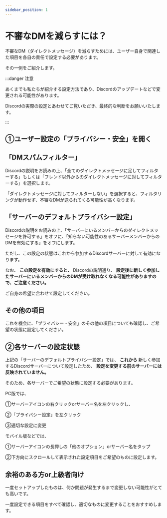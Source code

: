 ```yaml
---
sidebar_position: 1
---
```


# 不審なDMを減らすには？

不審なDM（ダイレクトメッセージ）を減らすためには、ユーザー自身で関連した項目を各自の責任で設定する必要があります。

その一例をご紹介します。

:::danger 注意

あくまでも私たちが紹介する設定方法であり、Discordのアップデートなどで変更される可能性があります。

Discordの実際の設定とあわせてご覧いただき、最終的な判断をお願いいたします。

:::

## ①ユーザー設定の「プライバシー・安全」を開く

## 「DMスパムフィルター」

Discordの説明をお読みの上、「全てのダイレクトメッセージに足してフィルターする」もしくは「フレンド以外からのダイレクトメッセージに対してフィルターする」を選択します。

「ダイレクトメッセージに対してフィルターしない」を選択すると、フィルタリングが動作せず、不審なDMが送られてくる可能性が高くなります。

## 「サーバーのデフォルトプライバシー設定」

Discordの説明をお読みの上、「サーバーにいるメンバーからのダイレクトメッセージを許可する」をオフに、「知らない可能性のあるサーバーメンバーからのDMを有効にする」をオフにします。

ただし、この設定の状態はこれから参加するDiscordサーバーに対して有効になります。

なお、 **この設定を有効にすると、** Discordの説明通り、 **設定後に新しく参加したサーバーにいるメンバーからのDMが受け取れなくなる可能性がありますので、ご注意ください。**

ご自身の希望に合わせて設定してください。

## その他の項目

これを機会に、「プライバシー・安全」のその他の項目についても確認し、ご希望の状態に設定してください。

## ②各サーバーの設定状態

上記の「サーバーのデフォルトプライバシー設定」では、 **これから** 新しく参加するDiscordサーバーについて設定したため、 **設定を変更する前のサーバーには反映されていません。**

そのため、各サーバーでご希望の状態に設定する必要があります。

PC版では、

①サーバーアイコンの右クリックorサーバー名を左クリックし、

②「プライバシー設定」を左クリック

③適切な設定に変更

モバイル版などでは、

①サーバーアイコンの長押しの「他のオプション」orサーバー名をタップ

②下方向にスクロールして表示された設定項目をご希望のものに設定します。

## 余裕のある方or上級者向け

一度セットアップしたものは、何か問題が発生するまで変更しない可能性がとても高いです。

一度設定できる項目をすべて確認し、適切なものに変更することをおすすめします。
